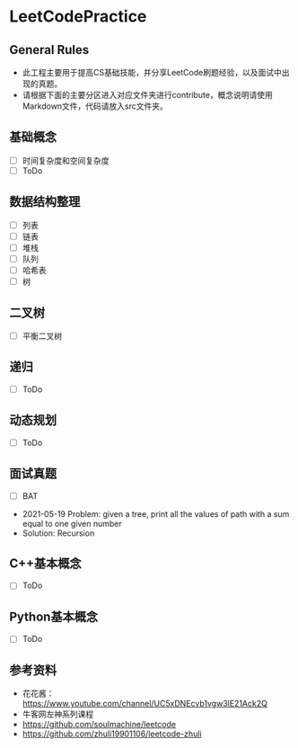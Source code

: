 # LeetCodePractice
## General Rules
- 此工程主要用于提高CS基础技能，并分享LeetCode刷题经验，以及面试中出现的真题。
- 请根据下面的主要分区进入对应文件夹进行contribute，概念说明请使用Markdown文件，代码请放入src文件夹。

## 基础概念
- [ ] 时间复杂度和空间复杂度
- [ ] ToDo

## 数据结构整理
- [ ] 列表
- [ ] 链表
- [ ] 堆栈
- [ ] 队列
- [ ] 哈希表
- [ ] 树

## 二叉树
- [ ] 平衡二叉树

## 递归
- [ ] ToDo

## 动态规划
- [ ] ToDo

## 面试真题
- [ ] BAT
- 2021-05-19 Problem: given a tree, print all the values of path with a sum equal to one given number
- Solution: Recursion    

## C++基本概念
- [ ] ToDo

## Python基本概念
- [ ] ToDo

## 参考资料
- 花花酱： https://www.youtube.com/channel/UC5xDNEcvb1vgw3lE21Ack2Q
- 牛客网左神系列课程
- https://github.com/soulmachine/leetcode
- https://github.com/zhuli19901106/leetcode-zhuli
  
